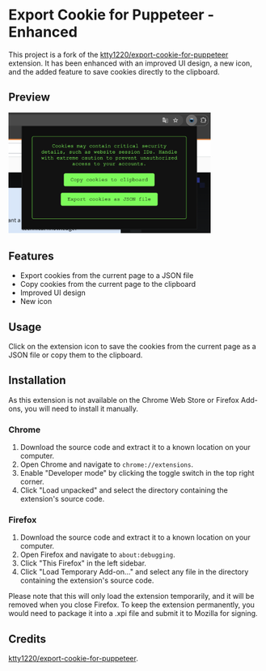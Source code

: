 # Export Cookie for Puppeteer - Enhanced

This project is a fork of the [ktty1220/export-cookie-for-puppeteer](https://github.com/ktty1220/export-cookie-for-puppeteer) extension. It has been enhanced with an improved UI design, a new icon, and the added feature to save cookies directly to the clipboard.

## Preview

<img src="./resource/preview.png" width="400">

## Features

- Export cookies from the current page to a JSON file
- Copy cookies from the current page to the clipboard
- Improved UI design
- New icon

## Usage

Click on the extension icon to save the cookies from the current page as a JSON file or copy them to the clipboard.

## Installation

As this extension is not available on the Chrome Web Store or Firefox Add-ons, you will need to install it manually.

### Chrome

1. Download the source code and extract it to a known location on your computer.
2. Open Chrome and navigate to `chrome://extensions`.
3. Enable "Developer mode" by clicking the toggle switch in the top right corner.
4. Click "Load unpacked" and select the directory containing the extension's source code.

### Firefox

1. Download the source code and extract it to a known location on your computer.
2. Open Firefox and navigate to `about:debugging`.
3. Click "This Firefox" in the left sidebar.
4. Click "Load Temporary Add-on..." and select any file in the directory containing the extension's source code.

Please note that this will only load the extension temporarily, and it will be removed when you close Firefox. To keep the extension permanently, you would need to package it into a .xpi file and submit it to Mozilla for signing.

## Credits

[ktty1220/export-cookie-for-puppeteer](https://github.com/ktty1220/export-cookie-for-puppeteer).

